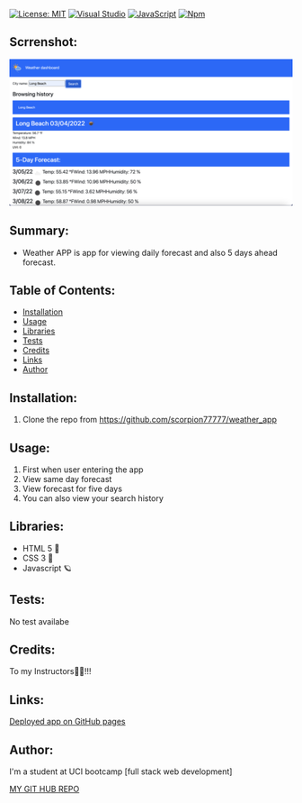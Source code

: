 [![License: MIT](https://img.shields.io/badge/License-MIT-red.svg)](https://opensource.org/licenses/MIT)
[![Visual Studio](https://img.shields.io/badge/--6C33AF?logo=visual%20studio)](https://visualstudio.microsoft.com/)
[![JavaScript](https://img.shields.io/badge/--F7DF1E?logo=javascript&logoColor=000)](https://www.javascript.com/)
[![Npm](https://badgen.net/badge/icon/npm?icon=npm&label)](https://npmjs.com/)

## Scrrenshot:

<img src="https://github.com/scorpion77777/weather_app/blob/main/assets/screen.png" alt="Blog screenshot"></src>

## Summary:

- Weather APP is app for viewing daily forecast and also 5 days ahead forecast.


## Table of Contents:

- [Installation](#installation)
- [Usage](#usage)
- [Libraries](#libraries)
- [Tests](#tests)
- [Credits](#credits)
- [Links](#link)
- [Author](#author)


## Installation:


1. Clone the repo from https://github.com/scorpion77777/weather_app

## Usage:

1. First when user entering the app 
2. View same day forecast
3. View forecast for five days
4. You can also view your search history

## Libraries:

- HTML 5 🚀
- CSS 3 🎨
- Javascript 🪐

## Tests:

No test availabe


## Credits:

To my Instructors🚀🙏!!!

## Links:

[Deployed app on GitHub pages](https://scorpion77777.github.io/weather_app)

## Author:

I'm a student at UCI bootcamp [full stack web development]

[MY GIT HUB REPO](https://github.com/scorpion77777)
